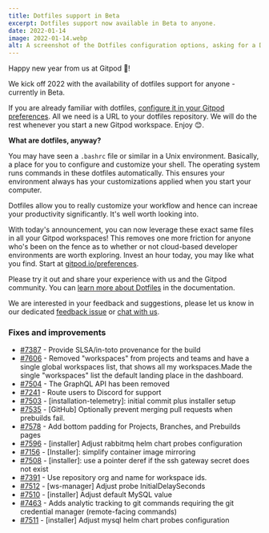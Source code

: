 ```yaml
---
title: Dotfiles support in Beta
excerpt: Dotfiles support now available in Beta to anyone.
date: 2022-01-14
image: 2022-01-14.webp
alt: A screenshot of the Dotfiles configuration options, asking for a Dotfiles repository URL.
---
```


<script>
  import Contributors from "$lib/components/changelog/contributors.svelte";
</script>

Happy new year from us at Gitpod 🥂!

We kick off 2022 with the availability of dotfiles support for anyone - currently in Beta.

If you are already familiar with dotfiles, [configure it in your Gitpod preferences](https://gitpod.io/preferences). All we need is a URL to your dotfiles repository. We will do the rest whenever you start a new Gitpod workspace. Enjoy 😊.

**What are dotfiles, anyway?**

You may have seen a `.bashrc` file or similar in a Unix environment. Basically, a place for you to configure and customize your shell. The operating system runs commands in these dotfiles automatically. This ensures your environment always has your customizations applied when you start your computer.

Dotfiles allow you to really customize your workflow and hence can increae your productivity significantly. It's well worth looking into.

With today's announcement, you can now leverage these exact same files in all your Gitpod workspaces! This removes one more friction for anyone who's been on the fence as to whether or not cloud-based developer environments are worth exploring. Invest an hour today, you may like what you find. Start at [gitpod.io/preferences](https://gitpod.io/preferences).

Please try it out and share your experience with us and the Gitpod community. You can [learn more about Dotfiles](/docs/configure/user-settings/dotfiles) in the documentation.

We are interested in your feedback and suggestions, please let us know in our dedicated [feedback issue](https://github.com/gitpod-io/gitpod/issues/7603) or [chat with us](https://www.gitpod.io/chat).

<p><Contributors usernames="axonasif,csweichel,filiptronicek,gtsiolis,JanKoehnlein,jldec" /></p>

### Fixes and improvements

- [#7387](https://github.com/gitpod-io/gitpod/pull/7387) - Provide SLSA/in-toto provenance for the build <Contributors usernames="JanKoehnlein,MrSimonEmms,akosyakov,corneliusludmann,csweichel,laushinka,loujaybee" />
- [#7606](https://github.com/gitpod-io/gitpod/pull/7606) - Removed "workspaces" from projects and teams and have a single global workspaces list, that shows all my workspaces.Made the single "workspaces" list the default landing place in the dashboard. <Contributors usernames="JanKoehnlein,jldec,svenefftinge" />
- [#7504](https://github.com/gitpod-io/gitpod/pull/7504) - The GraphQL API has been removed <Contributors usernames="AlexTugarev,JanKoehnlein,gtsiolis" />
- [#7241](https://github.com/gitpod-io/gitpod/pull/7241) - Route users to Discord for support <Contributors usernames="JanKoehnlein,ghuntley,gtsiolis,kylos101" />
- [#7503](https://github.com/gitpod-io/gitpod/pull/7503) - [installation-telemetry]: initial commit plus installer setup <Contributors usernames="MrSimonEmms,corneliusludmann,csweichel" />
- [#7535](https://github.com/gitpod-io/gitpod/pull/7535) - [GitHub] Optionally prevent merging pull requests when prebuilds fail. <Contributors usernames="JanKoehnlein,svenefftinge" />
- [#7578](https://github.com/gitpod-io/gitpod/pull/7578) - Add bottom padding for Projects, Branches, and Prebuilds pages <Contributors usernames="AlexTugarev,gtsiolis" />
- [#7596](https://github.com/gitpod-io/gitpod/pull/7596) - [installer] Adjust rabbitmq helm chart probes configuration <Contributors usernames="MrSimonEmms,aledbf" />
- [#7156](https://github.com/gitpod-io/gitpod/pull/7156) - [Installer]: simplify container image mirroring <Contributors usernames="MrSimonEmms,corneliusludmann,csweichel,laushinka,meysholdt" />
- [#7508](https://github.com/gitpod-io/gitpod/pull/7508) - [installer]: use a pointer deref if the ssh gateway secret does not exist <Contributors usernames="MrSimonEmms,iQQBot" />
- [#7391](https://github.com/gitpod-io/gitpod/pull/7391) - Use repository org and name for workspace ids. <Contributors usernames="JanKoehnlein,akosyakov,csweichel,geropl,svenefftinge" />
- [#7512](https://github.com/gitpod-io/gitpod/pull/7512) - [ws-manager] Adjust probe InitialDelaySeconds <Contributors usernames="aledbf,kylos101" />
- [#7510](https://github.com/gitpod-io/gitpod/pull/7510) - [installer] Adjust default MySQL value <Contributors usernames="MrSimonEmms,aledbf,csweichel" />
- [#7463](https://github.com/gitpod-io/gitpod/pull/7463) - Adds analytic tracking to git commands requiring the git credential manager (remote-facing commands) <Contributors usernames="JanKoehnlein,akosyakov,filiptronicek" />
- [#7511](https://github.com/gitpod-io/gitpod/pull/7511) - [installer] Adjust mysql helm chart probes configuration <Contributors usernames="MrSimonEmms,aledbf,csweichel,iQQBot" />
